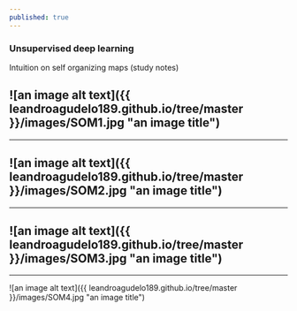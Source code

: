 ```yaml
---
published: true
---
```

### Unsupervised deep learning

Intuition on self organizing maps (study notes)

![an image alt text]({{ leandroagudelo189.github.io/tree/master }}/images/SOM1.jpg "an image title")
----
****

![an image alt text]({{ leandroagudelo189.github.io/tree/master }}/images/SOM2.jpg "an image title")
----
****

![an image alt text]({{ leandroagudelo189.github.io/tree/master }}/images/SOM3.jpg "an image title")
----
****

![an image alt text]({{ leandroagudelo189.github.io/tree/master }}/images/SOM4.jpg "an image title")

